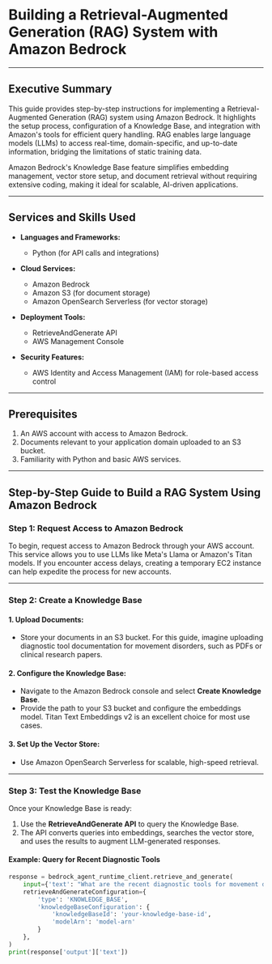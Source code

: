 # Building a Retrieval-Augmented Generation (RAG) System with Amazon Bedrock

---

## Executive Summary

This guide provides step-by-step instructions for implementing a Retrieval-Augmented Generation (RAG) system using Amazon Bedrock. It highlights the setup process, configuration of a Knowledge Base, and integration with Amazon's tools for efficient query handling. RAG enables large language models (LLMs) to access real-time, domain-specific, and up-to-date information, bridging the limitations of static training data.

Amazon Bedrock's Knowledge Base feature simplifies embedding management, vector store setup, and document retrieval without requiring extensive coding, making it ideal for scalable, AI-driven applications.

---

## Services and Skills Used

- **Languages and Frameworks:**
  - Python (for API calls and integrations)

- **Cloud Services:**
  - Amazon Bedrock
  - Amazon S3 (for document storage)
  - Amazon OpenSearch Serverless (for vector storage)

- **Deployment Tools:**
  - RetrieveAndGenerate API
  - AWS Management Console

- **Security Features:**
  - AWS Identity and Access Management (IAM) for role-based access control

---

## Prerequisites

1. An AWS account with access to Amazon Bedrock.
2. Documents relevant to your application domain uploaded to an S3 bucket.
3. Familiarity with Python and basic AWS services.

---

## Step-by-Step Guide to Build a RAG System Using Amazon Bedrock

### Step 1: Request Access to Amazon Bedrock

To begin, request access to Amazon Bedrock through your AWS account. This service allows you to use LLMs like Meta's Llama or Amazon's Titan models. If you encounter access delays, creating a temporary EC2 instance can help expedite the process for new accounts.

---

### Step 2: Create a Knowledge Base

#### 1. Upload Documents:
- Store your documents in an S3 bucket. For this guide, imagine uploading diagnostic tool documentation for movement disorders, such as PDFs or clinical research papers.

#### 2. Configure the Knowledge Base:
- Navigate to the Amazon Bedrock console and select **Create Knowledge Base**.
- Provide the path to your S3 bucket and configure the embeddings model. Titan Text Embeddings v2 is an excellent choice for most use cases.

#### 3. Set Up the Vector Store:
- Use Amazon OpenSearch Serverless for scalable, high-speed retrieval.

---

### Step 3: Test the Knowledge Base

Once your Knowledge Base is ready:

1. Use the **RetrieveAndGenerate API** to query the Knowledge Base.
2. The API converts queries into embeddings, searches the vector store, and uses the results to augment LLM-generated responses.

#### Example: Query for Recent Diagnostic Tools
```python
response = bedrock_agent_runtime_client.retrieve_and_generate(
    input={'text': "What are the recent diagnostic tools for movement disorders?"},
    retrieveAndGenerateConfiguration={
        'type': 'KNOWLEDGE_BASE',
        'knowledgeBaseConfiguration': {
            'knowledgeBaseId': 'your-knowledge-base-id',
            'modelArn': 'model-arn'
        }
    },
)
print(response['output']['text'])
